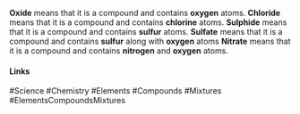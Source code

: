 **Oxide** means that it is a compound and contains **oxygen** atoms.
**Chloride** means that it is a compound and contains **chlorine** atoms.
**Sulphide** means that it is a compound and contains **sulfur** atoms.
**Sulfate** means that it is a compound and contains **sulfur** along with **oxygen** atoms
**Nitrate** means that it is a compound and contains **nitrogen** and **oxygen** atoms.

#### Links
#Science #Chemistry #Elements #Compounds #Mixtures #ElementsCompoundsMixtures 
